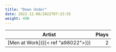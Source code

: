 ```yaml
---
title: "Down Under"
date: 2022-12-08/2022T07:23:55
weight: 490
---
```




 Artist | Plays 
----- | -----:
[Men at Work]({{< ref "a98022">}}) | 2

